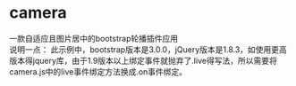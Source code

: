 # camera
一款自适应且图片居中的bootstrap轮播插件应用<br>
说明一点：
此示例中，bootstrap版本是3.0.0，jQuery版本是1.8.3，如使用更高版本得jquery库，由于1.9版本以上绑定事件就抛弃了.live得写法，所以需要将camera.js中的live事件绑定方法换成.on事件绑定。
